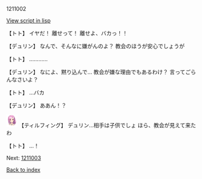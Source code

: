 1211002

[View script in lisp](../scripts/1211002.txt)

【トト】
イヤだ！
離せって！
離せよ、バカっ！！

【デュリン】
なんで、そんなに嫌がんのよ？
教会のほうが安心でしょうが

【トト】
…………

【デュリン】
なによ、黙り込んで…
教会が嫌な理由でもあるわけ？
言ってごらんなさいよ？

【トト】
…バカ

【デュリン】
ああん！？

<img src="../images/units/101411.png" alt="101411.png" height="34"/>
【ティルフィング】
デュリン…相手は子供でしょ
ほら、教会が見えて来たわ

【トト】
…！

Next: [1211003](1211003.md)

[Back to index](index.md)
